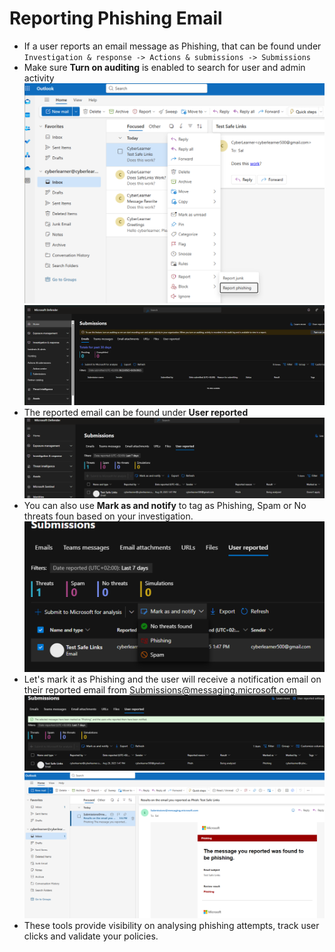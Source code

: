 # Reporting Phishing Email
- If a user reports an email message as Phishing, that can be found under `Investigation & response -> Actions & submissions -> Submissions`
- Make sure **Turn on auditing** is enabled to search for user and admin activity
![alt text](images\image-46.png)
![alt text](images\image-47.png)
- The reported email can be found under **User reported**
![alt text](images\image-48.png)
- You can also use **Mark as and notify** to tag as Phishing, Spam or No threats foun based on your investigation. 
![alt text](images\image-49.png)
- Let's mark it as Phishing and the user will receive a notification email on their reported email from Submissions@messaging.microsoft.com
![alt text](images\image-50.png)
![alt text](images\image-51.png)
- These tools provide visibility on analysing phishing attempts, track user clicks and validate your policies.
